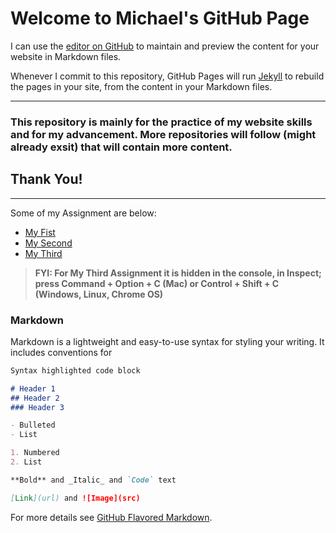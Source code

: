 # Welcome to Michael's GitHub Page

I can use the [editor on GitHub](https://github.com/Michael-Obele/HTML-CSS-JS-Assignmnet/edit/main/README.md) to maintain and preview the content for your website in Markdown files.

Whenever I commit to this repository, GitHub Pages will run [Jekyll](https://jekyllrb.com/) to rebuild the pages in your site, from the content in your Markdown files.




************************************************************************************************************************************************************************
### This repository is mainly for the practice of my website skills and for my advancement. More repositories will follow (might already exsit) that will contain more content. 
## Thank You!
*********************************************************************************************************************************************************************
Some of my Assignment are below:
- [My Fist](https://michael-obele.github.io/HTML-CSS-JS-Assignmnet/assignment1/)
- [My Second](https://michael-obele.github.io/HTML-CSS-JS-Assignmnet/Assignment2/)
- [My Third](https://michael-obele.github.io/HTML-CSS-JS-Assignmnet/Assignment4/)

> **FYI: For My Third Assignment it is hidden in the console, in Inspect;
> press Command + Option + C (Mac) or Control + Shift + C (Windows, Linux, Chrome OS)**

### Markdown

Markdown is a lightweight and easy-to-use syntax for styling your writing. It includes conventions for

```markdown
Syntax highlighted code block

# Header 1
## Header 2
### Header 3

- Bulleted
- List

1. Numbered
2. List

**Bold** and _Italic_ and `Code` text

[Link](url) and ![Image](src)
```

For more details see [GitHub Flavored Markdown](https://guides.github.com/features/mastering-markdown/).
